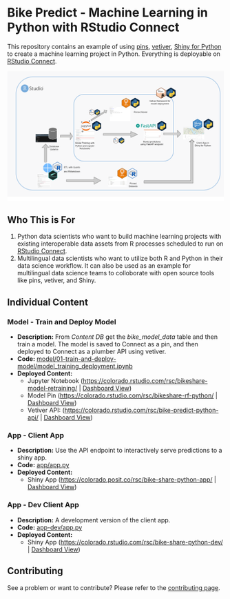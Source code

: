 # Bike Predict - Machine Learning in Python with RStudio Connect

This repository contains an example of using [pins](https://rstudio.github.io/pins-python/), [vetiver](https://vetiver.tidymodels.org), [Shiny for Python](https://shiny.rstudio.com/py/) to create a machine learning project in Python. Everything is deployable on [RStudio Connect](https://rstudio.com/products/connect/). 

![](img/bikeshare_python.png)

## Who This is For

1. Python data scientists who want to build machine learning projects with existing interoperable data assets from R processes scheduled to run on [RStudio Connect](https://rstudio.com/products/connect/).
2. Multilingual data scientists who want to utilize both R and Python in their data science workflow. It can also be used as an example for multilingual data science teams to colloborate with open source tools like pins, vetiver, and Shiny.

## Individual Content

### Model - Train and Deploy Model

- **Description:** From *Content DB* get the *bike_model_data* table and then train a model. The model is saved to Connect as a pin, and then deployed to Connect as a plumber API using vetiver.
- **Code:** [model/01-train-and-deploy-model/model_training_deployment.ipynb](model/01-train-and-deploy-model/model_training_deployment.ipynb)
- **Deployed Content:**
    - Jupyter Notebook (<https://colorado.rstudio.com/rsc/bikeshare-model-retraining/> | [Dashboard View](https://colorado.posit.co/rsc/connect/#/apps/725e31c7-1588-45bb-95d6-cee508798145))
    - Model Pin (<https://colorado.rstudio.com/rsc/bikeshare-rf-python/> | [Dashboard View](https://colorado.posit.co/rsc/connect/#/apps/6a925a0f-349d-4d57-ad67-8b151c07808d))
    - Vetiver API: (<https://colorado.rstudio.com/rsc/bike-predict-python-api/> | [Dashboard View](https://colorado.posit.co/rsc/connect/#/apps/28923e33-dcb6-4774-b753-bf1d4c367579))

### App - Client App

- **Description:** Use the API endpoint to interactively serve predictions to a shiny app.
- **Code:** [app/app.py](app/app.py)
- **Deployed Content:** 
    - Shiny App (<https://colorado.posit.co/rsc/bike-share-python-app/> | [Dashboard View](https://colorado.posit.co/rsc/connect/#/apps/0e6cc3a1-b168-40fe-9093-ce9fa403a1ea))

### App - Dev Client App

- **Description:** A development version of the client app.   
- **Code:** [app-dev/app.py](app-dev/app.py)
- **Deployed Content:** 
    - Shiny App (<https://colorado.rstudio.com/rsc/bike-share-python-dev/> | [Dashboard View](https://colorado.posit.co/rsc/connect/#/apps/48254833-a1b9-44a0-b441-ec762d825cdf))


## Contributing

See a problem or want to contribute? Please refer to the [contributing page](./CONTRBUTING.md).
